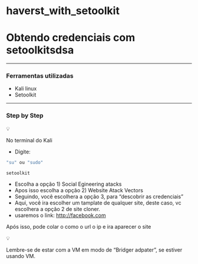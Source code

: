 # haverst_with_setoolkit
# Obtendo credenciais com setoolkitsdsa

---

### Ferramentas utilizadas

- Kali linux
- Setoolkit

---

### Step by Step

<aside>
💡

No terminal do Kali

</aside>

- Digite:

```bash
"su" ou "sudo"
```

```bash
setoolkit
```

- Escolha a opção 1) Social Egineering atacks
- Apos isso escolha a opção 2) Website Atack Vectors
- Seguindo, você escolhera a opção 3, para “descobrir as credenciais”
- Aqui, você ira escolher um tamplate de qualquer site, deste caso, vc escolhera a opção 2 de site cloner.
- usaremos o link: http://facebook.com

Após isso, pode colar o como o url o ip  e ira aparecer o site

<aside>
💡

Lembre-se de estar com a VM em modo de “Bridger adpater”, se estiver usando VM.

</aside>
